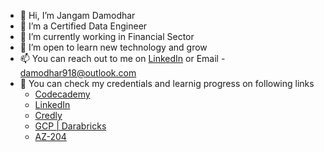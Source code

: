 - 👋 Hi, I’m Jangam Damodhar
- 👀 I’m a Certified Data Engineer
- 🌱 I’m currently working in Financial Sector 
- 💞️ I’m open to learn new technology and grow
- 📫 You can reach out to me on [LinkedIn](https://www.linkedin.com/in/damodhar918) or Email - damodhar918@outlook.com
- 🔘 You can check my credentials and learnig progress on following links
  - [Codecademy](https://www.codecademy.com/profiles/damodhar918)
  - [LinkedIn](https://www.linkedin.com/in/damodhar918)
  -  [Credly](https://www.credly.com/users/damodhar-jangam.7b2d1e73/badges)
  -  [GCP | Darabricks](https://google.accredible.com/profile/damodhar918/wallet)
  -  [AZ-204](https://learn.microsoft.com/en-us/users/damodhar918/credentials/b0a1bfb6c2587d7a)
<!---
damodhar918/damodhar918 is a ✨ special ✨ repository because its `README.md` (this file) appears on your GitHub profile.
You can click the Preview link to take a look at your changes.
--->
